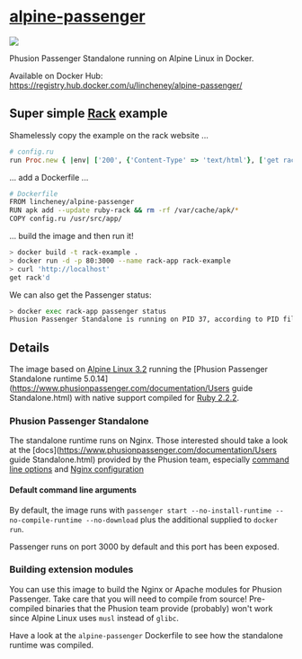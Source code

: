# [alpine-passenger](https://registry.hub.docker.com/u/lincheney/alpine-passenger/)
[![](https://badge.imagelayers.io/lincheney/alpine-passenger:latest.svg)](https://imagelayers.io/?images=lincheney/alpine-passenger:latest 'Get your own badge on imagelayers.io')

Phusion Passenger Standalone running on Alpine Linux in Docker.

Available on Docker Hub: https://registry.hub.docker.com/u/lincheney/alpine-passenger/

## Super simple [Rack](http://rack.github.io/) example

Shamelessly copy the example on the rack website ...
```ruby
# config.ru
run Proc.new { |env| ['200', {'Content-Type' => 'text/html'}, ['get rack\'d']] }
```

... add a Dockerfile ...
```sh
# Dockerfile
FROM lincheney/alpine-passenger
RUN apk add --update ruby-rack && rm -rf /var/cache/apk/*
COPY config.ru /usr/src/app/
```

... build the image and then run it!
```sh
> docker build -t rack-example .
> docker run -d -p 80:3000 --name rack-app rack-example
> curl 'http://localhost'
get rack'd
```

We can also get the Passenger status:
```sh
> docker exec rack-app passenger status
Phusion Passenger Standalone is running on PID 37, according to PID file /usr/src/app/passenger.3000.pid
```

## Details

The image based on [Alpine Linux 3.2](https://registry.hub.docker.com/_/alpine/)
running the [Phusion Passenger Standalone runtime 5.0.14](https://www.phusionpassenger.com/documentation/Users guide Standalone.html)
with native support compiled for [Ruby 2.2.2](http://pkgs.alpinelinux.org/package/main/x86_64/ruby).

### Phusion Passenger Standalone

The standalone runtime runs on Nginx. Those interested should take a look at the 
[docs](https://www.phusionpassenger.com/documentation/Users guide Standalone.html) provided by the Phusion team, especially [command line options](https://www.phusionpassenger.com/documentation/Users%20guide%20Standalone.html#_command_line_options)
and [Nginx configuration](https://www.phusionpassenger.com/documentation/Users%20guide%20Standalone.html#advanced_configuration)

#### Default command line arguments

By default, the image runs with `passenger start --no-install-runtime --no-compile-runtime --no-download`
plus the additional supplied to `docker run`.

Passenger runs on port 3000 by default and this port has been exposed.

### Building extension modules

You can use this image to build the Nginx or Apache modules for Phusion Passenger.
Take care that you will need to compile from source! Pre-compiled binaries that the Phusion team
provide (probably) won't work since Alpine Linux uses `musl` instead of `glibc`.

Have a look at the `alpine-passenger` Dockerfile to see how the standalone runtime was compiled.
